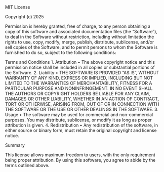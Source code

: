 MIT License

Copyright (c) 2025

Permission is hereby granted, free of charge, to any person obtaining a copy of this software and associated documentation files (the “Software”), to deal in the Software without restriction, including without limitation the rights to use, copy, modify, merge, publish, distribute, sublicense, and/or sell copies of the Software, and to permit persons to whom the Software is furnished to do so, subject to the following conditions:

Terms and Conditions
	1.	Attribution
	•	The above copyright notice and this permission notice shall be included in all copies or substantial portions of the Software.
	2.	Liability
	•	THE SOFTWARE IS PROVIDED “AS IS”, WITHOUT WARRANTY OF ANY KIND, EXPRESS OR IMPLIED, INCLUDING BUT NOT LIMITED TO THE WARRANTIES OF MERCHANTABILITY, FITNESS FOR A PARTICULAR PURPOSE AND NONINFRINGEMENT. IN NO EVENT SHALL THE AUTHORS OR COPYRIGHT HOLDERS BE LIABLE FOR ANY CLAIM, DAMAGES OR OTHER LIABILITY, WHETHER IN AN ACTION OF CONTRACT, TORT OR OTHERWISE, ARISING FROM, OUT OF OR IN CONNECTION WITH THE SOFTWARE OR THE USE OR OTHER DEALINGS IN THE SOFTWARE.
	3.	Usage
	•	The software may be used for commercial and non-commercial purposes. You may distribute, sublicense, or modify it as long as proper attribution is given.
	4.	Redistribution
	•	Any redistribution of the software, in either source or binary form, must retain the original copyright and license notice.

Summary

This license allows maximum freedom to users, with the only requirement being proper attribution. By using this software, you agree to abide by the terms outlined above.
